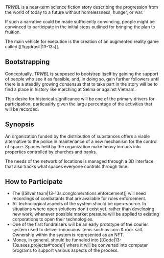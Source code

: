 
_TRWBL_ is a near-term science fiction story describing the progression from the world of today to a future without homelessness, hunger, or war.

If such a narrative could be made sufficiently convincing, people might be convinced to participate in the initial steps outlined for bringing the plan to fruition.

The main vehicle for execution is the creation of an augmented reality game called [[Yggdrasil|13-13s]].

## Bootstrapping

Conceptually, _TRWBL_ is supposed to bootstrap itself by gaining the support of people who see it as feasible, and, in doing so, gain further followers until there is a steadily growing consensus that to take part in the story will be to find a place in history like marching at Selma or against Vietnam.

Thje desire for historical significance will be one of the primary drivers for participation, particualrly given the large percentage of the activities that will be recorded.

## Synopsis

An organization funded by the distribution of substances offers a viable alternative to the police in maintenance of a new mechanism for the control of space. Spaces held by the organization make heavy inroads into properties controlled by churches and banks.

The needs of the network of locations is managed through a 3D interface that also tracks what spaces everyone controls through time.

## How to Participate

* The [[Silver team|13-13s.conglomerations.enforcement]] will need recordings of combatants that are available for rules enforcement.
* All technological aspects of the system should be open-source. In situations where open solutions don't exist yet, rather than developing new work, whenever possible market pressure will be applied to existing corporations to open their technologies.
* One of the first fundraisers will be an early prototype of the courier system used to deliver innocuous items such as corn & rock salt. Ownership within the system is represented as an NFT.
* Money, in general, should be funneled into [[Code|13-13s.axes.projects#^code]] where it will be converted into computer programs to support various aspects of the process.
